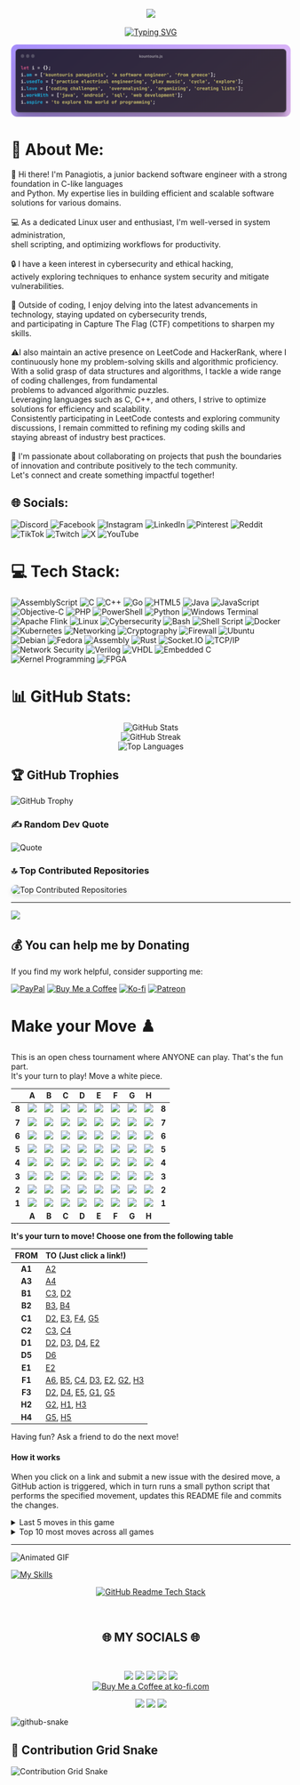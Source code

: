 
<p align="center">
<img src="https://capsule-render.vercel.app/api?type=waving&color=timeGradient&height=300&&section=header&text=HI%20THERE!&fontSize=90&fontAlign=50&fontAlignY=30&desc=I%20am%20Akascape!&descAlign=50&descSize=30&animation=twinkling">
</p>

<p align="center"> <a href="https://git.io/typing-svg"><img src="https://readme-typing-svg.demolab.com?font=Orbitron&pause=1000&width=435&lines=Welcome+to+my+Github+Profile+Page!" alt="Typing SVG" /></a> </p>

![Banner Radius](https://raw.githubusercontent.com/KountourisPanagiotis/KountourisPanagiotis/main/banner-radius.png)



# 💫 About Me:
👋 Hi there! I'm Panagiotis, a junior backend software engineer with a strong foundation in C-like languages <br>and Python. My expertise lies in building efficient and scalable software solutions for various domains.<br><br>💻 As a dedicated Linux user and enthusiast, I'm well-versed in system administration,<br>shell scripting, and optimizing workflows for productivity.<br><br>🔒 I have a keen interest in cybersecurity and ethical hacking, <br>actively exploring techniques to enhance system security and mitigate vulnerabilities.<br><br>🚀 Outside of coding, I enjoy delving into the latest advancements in technology, staying updated on cybersecurity trends,<br>and participating in Capture The Flag (CTF) competitions to sharpen my skills.<br><br>⚠️I also maintain an active presence on LeetCode and HackerRank, where I continuously hone my problem-solving skills and algorithmic proficiency.<br>With a solid grasp of data structures and algorithms, I tackle a wide range of coding challenges, from fundamental<br>problems to advanced algorithmic puzzles. <br>Leveraging languages such as C, C++, and others, I strive to optimize solutions for efficiency and scalability. <br>Consistently participating in LeetCode contests and exploring community discussions, I remain committed to refining my coding skills and <br>staying abreast of industry best practices. <br><br>🌟 I'm passionate about collaborating on projects that push the boundaries of innovation and contribute positively to the tech community.<br>Let's connect and create something impactful together!


## 🌐 Socials:
![Discord](https://img.shields.io/badge/Discord-%237289DA.svg?logo=discord&logoColor=white) ![Facebook](https://img.shields.io/badge/Facebook-%231877F2.svg?logo=Facebook&logoColor=white) ![Instagram](https://img.shields.io/badge/Instagram-%23E4405F.svg?logo=Instagram&logoColor=white) ![LinkedIn](https://img.shields.io/badge/LinkedIn-%230077B5.svg?logo=linkedin&logoColor=white) ![Pinterest](https://img.shields.io/badge/Pinterest-%23E60023.svg?logo=Pinterest&logoColor=white) ![Reddit](https://img.shields.io/badge/Reddit-%23FF4500.svg?logo=Reddit&logoColor=white) ![TikTok](https://img.shields.io/badge/TikTok-%23000000.svg?logo=TikTok&logoColor=white) ![Twitch](https://img.shields.io/badge/Twitch-%239146FF.svg?logo=Twitch&logoColor=white) ![X](https://img.shields.io/badge/X-black.svg?logo=X&logoColor=white) ![YouTube](https://img.shields.io/badge/YouTube-%23FF0000.svg?logo=YouTube&logoColor=white)


# 💻 Tech Stack:
![AssemblyScript](https://img.shields.io/badge/assembly%20script-%23000000.svg?style=for-the-badge&logo=assemblyscript&logoColor=white) 
![C](https://img.shields.io/badge/c-%2300599C.svg?style=for-the-badge&logo=c&logoColor=white) 
![C++](https://img.shields.io/badge/c++-%2300599C.svg?style=for-the-badge&logo=c%2B%2B&logoColor=white) 
![Go](https://img.shields.io/badge/go-%2300ADD8.svg?style=for-the-badge&logo=go&logoColor=white) 
![HTML5](https://img.shields.io/badge/html5-%23E34F26.svg?style=for-the-badge&logo=html5&logoColor=white) 
![Java](https://img.shields.io/badge/java-%23ED8B00.svg?style=for-the-badge&logo=openjdk&logoColor=white) 
![JavaScript](https://img.shields.io/badge/javascript-%23323330.svg?style=for-the-badge&logo=javascript&logoColor=%23F7DF1E) 
![Objective-C](https://img.shields.io/badge/OBJECTIVE--C-%233A95E3.svg?style=for-the-badge&logo=apple&logoColor=white) 
![PHP](https://img.shields.io/badge/php-%23777BB4.svg?style=for-the-badge&logo=php&logoColor=white) 
![PowerShell](https://img.shields.io/badge/PowerShell-%235391FE.svg?style=for-the-badge&logo=powershell&logoColor=white) 
![Python](https://img.shields.io/badge/python-3670A0?style=for-the-badge&logo=python&logoColor=ffdd54) 
![Windows Terminal](https://img.shields.io/badge/Windows%20Terminal-%234D4D4D.svg?style=for-the-badge&logo=windows-terminal&logoColor=white) 
![Apache Flink](https://img.shields.io/badge/Apache%20Flink-E6526F?style=for-the-badge&logo=Apache%20Flink&logoColor=white)
![Linux](https://img.shields.io/badge/linux-%23FCC624.svg?style=for-the-badge&logo=linux&logoColor=black) 
![Cybersecurity](https://img.shields.io/badge/cybersecurity-%23000000.svg?style=for-the-badge&logo=cybersecurity&logoColor=white) 
![Bash](https://img.shields.io/badge/bash-%234EAA25.svg?style=for-the-badge&logo=gnu-bash&logoColor=white) 
![Shell Script](https://img.shields.io/badge/shell_script-%23121011.svg?style=for-the-badge&logo=gnu-bash&logoColor=white) 
![Docker](https://img.shields.io/badge/docker-%230db7ed.svg?style=for-the-badge&logo=docker&logoColor=white) 
![Kubernetes](https://img.shields.io/badge/kubernetes-%23326ce5.svg?style=for-the-badge&logo=kubernetes&logoColor=white) 
![Networking](https://img.shields.io/badge/networking-%23006296.svg?style=for-the-badge&logo=cisco&logoColor=white) 
![Cryptography](https://img.shields.io/badge/cryptography-%23000000.svg?style=for-the-badge&logo=cryptography&logoColor=white) 
![Firewall](https://img.shields.io/badge/firewall-%23FF0000.svg?style=for-the-badge&logo=firewall&logoColor=white) 
![Ubuntu](https://img.shields.io/badge/ubuntu-%23E95420.svg?style=for-the-badge&logo=ubuntu&logoColor=white) 
![Debian](https://img.shields.io/badge/debian-%23A81D33.svg?style=for-the-badge&logo=debian&logoColor=white) 
![Fedora](https://img.shields.io/badge/fedora-%233367FF.svg?style=for-the-badge&logo=fedora&logoColor=white)
![Assembly](https://img.shields.io/badge/assembly-%23D3D3D3.svg?style=for-the-badge&logo=assembly&logoColor=black) 
![Rust](https://img.shields.io/badge/rust-%23000000.svg?style=for-the-badge&logo=rust&logoColor=white) 
![Socket.IO](https://img.shields.io/badge/socket.io-%2343853D.svg?style=for-the-badge&logo=socket.io&logoColor=white) 
![TCP/IP](https://img.shields.io/badge/TCP%2FIP-%23007ACC.svg?style=for-the-badge&logo=cisco&logoColor=white) 
![Network Security](https://img.shields.io/badge/network%20security-%23000000.svg?style=for-the-badge&logo=security&logoColor=white)
![Verilog](https://img.shields.io/badge/verilog-%23A2001D.svg?style=for-the-badge&logo=verilog&logoColor=white) 
![VHDL](https://img.shields.io/badge/vhdl-%23285AEB.svg?style=for-the-badge&logo=vhdl&logoColor=white) 
![Embedded C](https://img.shields.io/badge/embedded%20c-%2300599C.svg?style=for-the-badge&logo=c&logoColor=white) 
![Kernel Programming](https://img.shields.io/badge/kernel%20programming-%23A8B9CC.svg?style=for-the-badge&logo=linux&logoColor=black) 
![FPGA](https://img.shields.io/badge/fpga-%23000000.svg?style=for-the-badge&logo=fpga&logoColor=white)





# 📊 GitHub Stats:
<div align="center">

  ![GitHub Stats](https://github-readme-stats.vercel.app/api?username=PanagiotisKots&theme=blueberry&hide_border=false&include_all_commits=false&count_private=false)<br/>
  ![GitHub Streak](https://github-readme-streak-stats.herokuapp.com/?user=PanagiotisKots&theme=blueberry&hide_border=false)<br/>
  ![Top Languages](https://github-readme-stats.vercel.app/api/top-langs/?username=PanagiotisKots&theme=blueberry&hide_border=false&include_all_commits=false&count_private=false&layout=compact)

</div>



## 🏆 GitHub Trophies
 ![GitHub Trophy](https://github-profile-trophy.vercel.app/?username=PanagiotisKots&theme=algolia&no-frame=false&no-bg=true&margin-w=4)

### ✍️ Random Dev Quote
 ![Quote](https://quotes-github-readme.vercel.app/api?type=horizontal&theme=algolia)



### 🔝 Top Contributed Repositories
<img src="https://github-contributor-stats.vercel.app/api?username=PanagiotisKots&limit=5&theme=cobalt&combine_all_yearly_contributions=true" alt="Top Contributed Repositories" style="border-radius: 10px; box-shadow: 0px 4px 8px rgba(0, 0, 0, 0.1);"/>



---
[![](https://visitcount.itsvg.in/api?id=PanagiotisKots&icon=5&color=1)](https://visitcount.itsvg.in)

## 💰 You can help me by Donating

If you find my work helpful, consider supporting me:


  
  [![PayPal](https://img.shields.io/badge/PayPal-00457C?style=for-the-badge&logo=paypal&logoColor=white)](https://paypal.me/panagiotiskots1)
  [![Buy Me a Coffee](https://img.shields.io/badge/Buy%20Me%20a%20Coffee-FFDD00?style=for-the-badge&logo=buy-me-a-coffee&logoColor=black)](https://www.buymeacoffee.com/yourusername)
  [![Ko-fi](https://img.shields.io/badge/Ko--fi-F16061?style=for-the-badge&logo=ko-fi&logoColor=white)](https://ko-fi.com/yourusername)
  [![Patreon](https://img.shields.io/badge/Patreon-F96854?style=for-the-badge&logo=patreon&logoColor=white)](https://www.patreon.com/yourusername)




  
# Make your Move ♟️

This is an open chess tournament where ANYONE can play. That's the fun part.  
It's your turn to play! Move a <!-- BEGIN TURN -->white<!-- END TURN --> piece.

<!-- BEGIN CHESS BOARD -->
|   | A | B | C | D | E | F | G | H |   |
|---|:-:|:-:|:-:|:-:|:-:|:-:|:-:|:-:|:-:|
| **8** | <img src="img/black/rook.png" width=50px> | <img src="img/black/knight.png" width=50px> | <img src="img/black/bishop.png" width=50px> | <img src="img/black/queen.png" width=50px> | <img src="img/black/king.png" width=50px> | <img src="img/blank.png" width=50px> | <img src="img/blank.png" width=50px> | <img src="img/black/rook.png" width=50px> | **8** |
| **7** | <img src="img/blank.png" width=50px> | <img src="img/black/pawn.png" width=50px> | <img src="img/black/pawn.png" width=50px> | <img src="img/black/pawn.png" width=50px> | <img src="img/blank.png" width=50px> | <img src="img/black/pawn.png" width=50px> | <img src="img/black/bishop.png" width=50px> | <img src="img/blank.png" width=50px> | **7** |
| **6** | <img src="img/blank.png" width=50px> | <img src="img/blank.png" width=50px> | <img src="img/blank.png" width=50px> | <img src="img/blank.png" width=50px> | <img src="img/blank.png" width=50px> | <img src="img/blank.png" width=50px> | <img src="img/black/pawn.png" width=50px> | <img src="img/blank.png" width=50px> | **6** |
| **5** | <img src="img/black/pawn.png" width=50px> | <img src="img/blank.png" width=50px> | <img src="img/blank.png" width=50px> | <img src="img/white/pawn.png" width=50px> | <img src="img/black/pawn.png" width=50px> | <img src="img/blank.png" width=50px> | <img src="img/black/pawn.png" width=50px> | <img src="img/blank.png" width=50px> | **5** |
| **4** | <img src="img/blank.png" width=50px> | <img src="img/blank.png" width=50px> | <img src="img/blank.png" width=50px> | <img src="img/blank.png" width=50px> | <img src="img/black/knight.png" width=50px> | <img src="img/blank.png" width=50px> | <img src="img/blank.png" width=50px> | <img src="img/white/pawn.png" width=50px> | **4** |
| **3** | <img src="img/white/pawn.png" width=50px> | <img src="img/blank.png" width=50px> | <img src="img/blank.png" width=50px> | <img src="img/blank.png" width=50px> | <img src="img/blank.png" width=50px> | <img src="img/white/knight.png" width=50px> | <img src="img/blank.png" width=50px> | <img src="img/blank.png" width=50px> | **3** |
| **2** | <img src="img/blank.png" width=50px> | <img src="img/white/pawn.png" width=50px> | <img src="img/white/pawn.png" width=50px> | <img src="img/blank.png" width=50px> | <img src="img/blank.png" width=50px> | <img src="img/white/pawn.png" width=50px> | <img src="img/blank.png" width=50px> | <img src="img/white/rook.png" width=50px> | **2** |
| **1** | <img src="img/white/rook.png" width=50px> | <img src="img/white/knight.png" width=50px> | <img src="img/white/bishop.png" width=50px> | <img src="img/white/queen.png" width=50px> | <img src="img/white/king.png" width=50px> | <img src="img/white/bishop.png" width=50px> | <img src="img/blank.png" width=50px> | <img src="img/blank.png" width=50px> | **1** |
|   | **A** | **B** | **C** | **D** | **E** | **F** | **G** | **H** |   |
<!-- END CHESS BOARD -->

**It's your turn to move! Choose one from the following table**
<!-- BEGIN MOVES LIST -->
|  FROM  | TO (Just click a link!) |
| :----: | :---------------------- |
| **A1** | [A2](https://github.com/milaabl/readme-chess/issues/new?body=Please+do+not+change+the+title.+Just+click+%22Submit+new+issue%22.+You+don%27t+need+to+do+anything+else+%3AD&title=Chess%3A+Move+A1+to+A2) |
| **A3** | [A4](https://github.com/milaabl/readme-chess/issues/new?body=Please+do+not+change+the+title.+Just+click+%22Submit+new+issue%22.+You+don%27t+need+to+do+anything+else+%3AD&title=Chess%3A+Move+A3+to+A4) |
| **B1** | [C3](https://github.com/milaabl/readme-chess/issues/new?body=Please+do+not+change+the+title.+Just+click+%22Submit+new+issue%22.+You+don%27t+need+to+do+anything+else+%3AD&title=Chess%3A+Move+B1+to+C3), [D2](https://github.com/milaabl/readme-chess/issues/new?body=Please+do+not+change+the+title.+Just+click+%22Submit+new+issue%22.+You+don%27t+need+to+do+anything+else+%3AD&title=Chess%3A+Move+B1+to+D2) |
| **B2** | [B3](https://github.com/milaabl/readme-chess/issues/new?body=Please+do+not+change+the+title.+Just+click+%22Submit+new+issue%22.+You+don%27t+need+to+do+anything+else+%3AD&title=Chess%3A+Move+B2+to+B3), [B4](https://github.com/milaabl/readme-chess/issues/new?body=Please+do+not+change+the+title.+Just+click+%22Submit+new+issue%22.+You+don%27t+need+to+do+anything+else+%3AD&title=Chess%3A+Move+B2+to+B4) |
| **C1** | [D2](https://github.com/milaabl/readme-chess/issues/new?body=Please+do+not+change+the+title.+Just+click+%22Submit+new+issue%22.+You+don%27t+need+to+do+anything+else+%3AD&title=Chess%3A+Move+C1+to+D2), [E3](https://github.com/milaabl/readme-chess/issues/new?body=Please+do+not+change+the+title.+Just+click+%22Submit+new+issue%22.+You+don%27t+need+to+do+anything+else+%3AD&title=Chess%3A+Move+C1+to+E3), [F4](https://github.com/milaabl/readme-chess/issues/new?body=Please+do+not+change+the+title.+Just+click+%22Submit+new+issue%22.+You+don%27t+need+to+do+anything+else+%3AD&title=Chess%3A+Move+C1+to+F4), [G5](https://github.com/milaabl/readme-chess/issues/new?body=Please+do+not+change+the+title.+Just+click+%22Submit+new+issue%22.+You+don%27t+need+to+do+anything+else+%3AD&title=Chess%3A+Move+C1+to+G5) |
| **C2** | [C3](https://github.com/milaabl/readme-chess/issues/new?body=Please+do+not+change+the+title.+Just+click+%22Submit+new+issue%22.+You+don%27t+need+to+do+anything+else+%3AD&title=Chess%3A+Move+C2+to+C3), [C4](https://github.com/milaabl/readme-chess/issues/new?body=Please+do+not+change+the+title.+Just+click+%22Submit+new+issue%22.+You+don%27t+need+to+do+anything+else+%3AD&title=Chess%3A+Move+C2+to+C4) |
| **D1** | [D2](https://github.com/milaabl/readme-chess/issues/new?body=Please+do+not+change+the+title.+Just+click+%22Submit+new+issue%22.+You+don%27t+need+to+do+anything+else+%3AD&title=Chess%3A+Move+D1+to+D2), [D3](https://github.com/milaabl/readme-chess/issues/new?body=Please+do+not+change+the+title.+Just+click+%22Submit+new+issue%22.+You+don%27t+need+to+do+anything+else+%3AD&title=Chess%3A+Move+D1+to+D3), [D4](https://github.com/milaabl/readme-chess/issues/new?body=Please+do+not+change+the+title.+Just+click+%22Submit+new+issue%22.+You+don%27t+need+to+do+anything+else+%3AD&title=Chess%3A+Move+D1+to+D4), [E2](https://github.com/milaabl/readme-chess/issues/new?body=Please+do+not+change+the+title.+Just+click+%22Submit+new+issue%22.+You+don%27t+need+to+do+anything+else+%3AD&title=Chess%3A+Move+D1+to+E2) |
| **D5** | [D6](https://github.com/milaabl/readme-chess/issues/new?body=Please+do+not+change+the+title.+Just+click+%22Submit+new+issue%22.+You+don%27t+need+to+do+anything+else+%3AD&title=Chess%3A+Move+D5+to+D6) |
| **E1** | [E2](https://github.com/milaabl/readme-chess/issues/new?body=Please+do+not+change+the+title.+Just+click+%22Submit+new+issue%22.+You+don%27t+need+to+do+anything+else+%3AD&title=Chess%3A+Move+E1+to+E2) |
| **F1** | [A6](https://github.com/milaabl/readme-chess/issues/new?body=Please+do+not+change+the+title.+Just+click+%22Submit+new+issue%22.+You+don%27t+need+to+do+anything+else+%3AD&title=Chess%3A+Move+F1+to+A6), [B5](https://github.com/milaabl/readme-chess/issues/new?body=Please+do+not+change+the+title.+Just+click+%22Submit+new+issue%22.+You+don%27t+need+to+do+anything+else+%3AD&title=Chess%3A+Move+F1+to+B5), [C4](https://github.com/milaabl/readme-chess/issues/new?body=Please+do+not+change+the+title.+Just+click+%22Submit+new+issue%22.+You+don%27t+need+to+do+anything+else+%3AD&title=Chess%3A+Move+F1+to+C4), [D3](https://github.com/milaabl/readme-chess/issues/new?body=Please+do+not+change+the+title.+Just+click+%22Submit+new+issue%22.+You+don%27t+need+to+do+anything+else+%3AD&title=Chess%3A+Move+F1+to+D3), [E2](https://github.com/milaabl/readme-chess/issues/new?body=Please+do+not+change+the+title.+Just+click+%22Submit+new+issue%22.+You+don%27t+need+to+do+anything+else+%3AD&title=Chess%3A+Move+F1+to+E2), [G2](https://github.com/milaabl/readme-chess/issues/new?body=Please+do+not+change+the+title.+Just+click+%22Submit+new+issue%22.+You+don%27t+need+to+do+anything+else+%3AD&title=Chess%3A+Move+F1+to+G2), [H3](https://github.com/milaabl/readme-chess/issues/new?body=Please+do+not+change+the+title.+Just+click+%22Submit+new+issue%22.+You+don%27t+need+to+do+anything+else+%3AD&title=Chess%3A+Move+F1+to+H3) |
| **F3** | [D2](https://github.com/milaabl/readme-chess/issues/new?body=Please+do+not+change+the+title.+Just+click+%22Submit+new+issue%22.+You+don%27t+need+to+do+anything+else+%3AD&title=Chess%3A+Move+F3+to+D2), [D4](https://github.com/milaabl/readme-chess/issues/new?body=Please+do+not+change+the+title.+Just+click+%22Submit+new+issue%22.+You+don%27t+need+to+do+anything+else+%3AD&title=Chess%3A+Move+F3+to+D4), [E5](https://github.com/milaabl/readme-chess/issues/new?body=Please+do+not+change+the+title.+Just+click+%22Submit+new+issue%22.+You+don%27t+need+to+do+anything+else+%3AD&title=Chess%3A+Move+F3+to+E5), [G1](https://github.com/milaabl/readme-chess/issues/new?body=Please+do+not+change+the+title.+Just+click+%22Submit+new+issue%22.+You+don%27t+need+to+do+anything+else+%3AD&title=Chess%3A+Move+F3+to+G1), [G5](https://github.com/milaabl/readme-chess/issues/new?body=Please+do+not+change+the+title.+Just+click+%22Submit+new+issue%22.+You+don%27t+need+to+do+anything+else+%3AD&title=Chess%3A+Move+F3+to+G5) |
| **H2** | [G2](https://github.com/milaabl/readme-chess/issues/new?body=Please+do+not+change+the+title.+Just+click+%22Submit+new+issue%22.+You+don%27t+need+to+do+anything+else+%3AD&title=Chess%3A+Move+H2+to+G2), [H1](https://github.com/milaabl/readme-chess/issues/new?body=Please+do+not+change+the+title.+Just+click+%22Submit+new+issue%22.+You+don%27t+need+to+do+anything+else+%3AD&title=Chess%3A+Move+H2+to+H1), [H3](https://github.com/milaabl/readme-chess/issues/new?body=Please+do+not+change+the+title.+Just+click+%22Submit+new+issue%22.+You+don%27t+need+to+do+anything+else+%3AD&title=Chess%3A+Move+H2+to+H3) |
| **H4** | [G5](https://github.com/milaabl/readme-chess/issues/new?body=Please+do+not+change+the+title.+Just+click+%22Submit+new+issue%22.+You+don%27t+need+to+do+anything+else+%3AD&title=Chess%3A+Move+H4+to+G5), [H5](https://github.com/milaabl/readme-chess/issues/new?body=Please+do+not+change+the+title.+Just+click+%22Submit+new+issue%22.+You+don%27t+need+to+do+anything+else+%3AD&title=Chess%3A+Move+H4+to+H5) |
<!-- END MOVES LIST -->

Having fun? Ask a friend to do the next move!




#### How it works

When you click on a link and submit a new issue with the desired move, a GitHub action is triggered, which in turn runs a small python script that performs the specified movement, updates this README file and commits the changes.


<details>
  <summary>Last 5 moves in this game</summary>
<!-- BEGIN LAST MOVES -->

| Move | Author |
| :--: | :----- |
| `H6` to `G5` | [ @Brandon-Huu](https://github.com/Brandon-Huu) |
| `G4` to `G5` | [ @zadif](https://github.com/zadif) |
| `H7` to `H6` | [ @IGR2014](https://github.com/IGR2014) |
| `H1` to `H2` | [ @milaabl](https://github.com/milaabl) |
| `F6` to `E4` | [ @IGR2014](https://github.com/IGR2014) |

<!-- END LAST MOVES -->
</details>

<details>
  <summary>Top 10 most moves across all games</summary>
<!-- BEGIN TOP MOVES -->

| Total moves |  User  |
| :---------: | :----- |
| 21 | [@milaabl](https://github.com/milaabl) |
| 13 | [@przemek890](https://github.com/przemek890) |
| 8 | [@AzeemIdrisi](https://github.com/AzeemIdrisi) |
| 4 | [@b-hristov](https://github.com/b-hristov) |
| 3 | [@IGR2014](https://github.com/IGR2014) |
| 2 | [@CloverGit](https://github.com/CloverGit) |
| 2 | [@zadif](https://github.com/zadif) |
| 1 | [@kaisunoo](https://github.com/kaisunoo) |
| 1 | [@siosio34](https://github.com/siosio34) |
| 1 | [@AndreiLegram](https://github.com/AndreiLegram) |

<!-- END TOP MOVES -->
</details>

---






![Animated GIF](https://media.giphy.com/media/DBfYJqH5AokgM/giphy.gif)





[![My Skills](https://skillicons.dev/icons?i=js,html,css,wasm,java,c,cpp,python,go,php,rust,ts,nodejs,react,vue,sass,bootstrap,sql)](https://skillicons.dev)






<div align="center">
  <a href="https://github-readme-tech-stack.vercel.app">
    <img src="https://github-readme-tech-stack.vercel.app/api/cards?title=LANGUAGES&align=center&titleAlign=center&fontSize=20&lineHeight=10&lineCount=3&theme=ayu&width=600&bg=%25230B0E14&titleColor=%231c9eff&line1=lua%2Clua%2Cauto%3Bpython%2Cpython%2Cauto%3Bc%2Cc%2Cauto%3Bcpp%2Ccpp%2Cauto%3B&line2=java%2Cjava%2Cauto%3Bgo%2Cgo%2Cauto%3Bhtml%2Chtml%2Cauto%3Bcss%2Ccss%2Cauto%3B&line3=sql%2Csql%2Cauto%3Brust%2Crust%2Cauto%3Btypescript%2Ctypescript%2Cauto%3B" alt="GitHub Readme Tech Stack" />
  </a>
</div>


<br> <h2 align="center"> 🌐 MY SOCIALS 🌐 </h2>
<br> <p align="center">
[<img src="https://img.shields.io/badge/-Website-informational?style=flat&logo=firefox&logoColor=black&color=green">](https://www.akascape.com) 
[<img src="https://img.shields.io/badge/-Github-informational?style=flat&logo=github&logoColor=black&color=grey">](https://github.com/Akascape) 
[<img src="https://img.shields.io/badge/-Reddit-informational?style=flat&logo=reddit&logoColor=black&color=orange">](https://www.reddit.com/user/Akascape)
[<img src="https://img.shields.io/badge/-YouTube-informational?style=flat&logo=youtube&logoColor=black&color=red">](https://www.youtube.com/channel/UC7naboenYq9FAo80aPUkqSw) 
[<img src="https://img.shields.io/badge/-Twitter-informational?style=flat&logo=twitter&logoColor=black&color=blue">](https://twitter.com/Akascape) 
<br> <a href='https://ko-fi.com/O5O6P271V' target='_blank'><img height='36' style='border:0px;height:36px;' src='https://storage.ko-fi.com/cdn/kofi2.png?v=3' border='0' alt='Buy Me a Coffee at ko-fi.com' /></a>
</p>

<p align="center">
<img src="https://capsule-render.vercel.app/api?type=rect&color=timeGradient&height=2"> 
<img src="https://capsule-render.vercel.app/api?type=rect&color=timeGradient&height=2"> 
<img src="https://capsule-render.vercel.app/api?type=rect&color=timeGradient&height=2"> 
</p>


<picture>
  <source media="(prefers-color-scheme: dark)" srcset="github-snake-dark.svg" />
  <source media="(prefers-color-scheme: light)" srcset="github-snake.svg" />
  <img alt="github-snake" src="github-snake.svg" />
</picture>




## 🐍 Contribution Grid Snake

![Contribution Grid Snake](https://raw.githubusercontent.com/Sutil/Sutil/2b2fad3bf54522bb30c8c170591fc68ff51b69e6/github-contribution-grid-snake2.svg)


